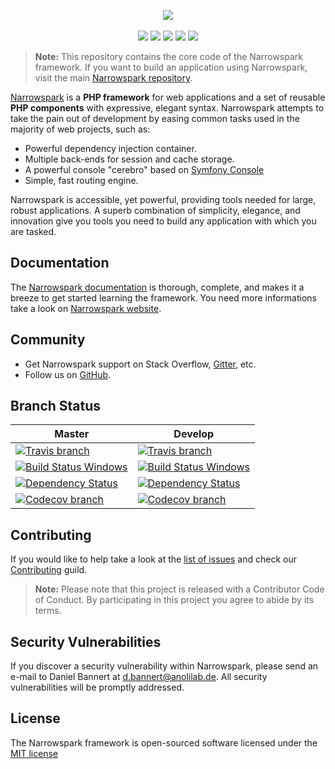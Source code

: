 <p align="center">
    <a href="https://narrowspark.com" target="_blank">
        <img src="http://narrowspark.com/narrowspark-with-name.svg">
    </a>
    <br>
    <br>
    <a href="https://github.com/narrowspark/framework/releases"><img src="https://img.shields.io/packagist/v/narrowspark/framework.svg?style=flat-square"></a>
    <a href="https://php.net/"><img src="https://img.shields.io/badge/php-%5E7.1.0-8892BF.svg?style=flat-square"></a>
    <a href="https://codecov.io/gh/narrowspark/framework"><img src="https://img.shields.io/codecov/c/github/narrowspark/framework/master.svg?style=flat-square"></a>
    <a href="https://gitter.im/narrowspark/framework"><img src="https://img.shields.io/gitter/room/nwjs/nw.js.svg?style=flat-square"></a>
    <a href="http://opensource.org/licenses/MIT"><img src="https://img.shields.io/badge/license-MIT-brightgreen.svg?style=flat-square"></a>
</p>

> **Note:** This repository contains the core code of the Narrowspark framework. If you want to build an application using Narrowspark, visit the main [Narrowspark repository][2].

[Narrowspark][1] is a **PHP framework** for web applications and a set of reusable
**PHP components** with expressive, elegant syntax. Narrowspark attempts to take the pain out of development by easing common tasks used in the majority of web projects, such as:

* Powerful dependency injection container.
* Multiple back-ends for session and cache storage.
* A powerful console "cerebro" based on [Symfony Console][5]
* Simple, fast routing engine.

Narrowspark is accessible, yet powerful, providing tools needed for large, robust applications. A superb combination of simplicity, elegance, and innovation give you tools you need to build any application with which you are tasked.


Documentation
-------------

The [Narrowspark documentation][6] is thorough, complete, and makes it a breeze to get started learning the framework.
You need more informations take a look on [Narrowspark website][1].

Community
------------

* Get Narrowspark support on Stack Overflow, [Gitter][3], etc.
* Follow us on [GitHub][4].

Branch Status
------------

|     Master    |    Develop    |
| ------------- | ------------- |
| [![Travis branch](https://img.shields.io/travis/narrowspark/framework/master.svg?style=flat-square)](https://travis-ci.org/narrowspark/framework) | [![Travis branch](https://img.shields.io/travis/narrowspark/framework/develop.svg?style=flat-square)](https://travis-ci.org/narrowspark/framework) |
 [![Build Status Windows](https://ci.appveyor.com/api/projects/status/3b6tj7k31f4d4l9q/branch/master)](https://ci.appveyor.com/project/prisis/framework/branch/master) | [![Build Status Windows](https://ci.appveyor.com/api/projects/status/3b6tj7k31f4d4l9q/branch/develop)](https://ci.appveyor.com/project/prisis/framework/branch/develop)
| [![Dependency Status](https://www.versioneye.com/user/projects/58c7f7087a795400457c51ee/badge.svg?style=flat-square)](https://www.versioneye.com/user/projects/58c7f7087a795400457c51ee) | [![Dependency Status](https://www.versioneye.com/user/projects/58c7f67e7a79540036c598ca/badge.svg?style=flat-square)](https://www.versioneye.com/user/projects/58c7f67e7a79540036c598ca)
| [![Codecov branch](https://img.shields.io/codecov/c/github/narrowspark/framework/master.svg?style=flat-square)](https://codecov.io/gh/narrowspark/framework/branch/master) | [![Codecov branch](https://img.shields.io/codecov/c/github/narrowspark/framework/develop.svg?style=flat-square)](https://codecov.io/gh/narrowspark/framework/branch/develop)

Contributing
------------

If you would like to help take a look at the [list of issues](http://github.com/narrowspark/framework/issues) and check our [Contributing](CONTRIBUTING.md) guild.

> **Note:** Please note that this project is released with a Contributor Code of Conduct. By participating in this project you agree to abide by its terms.

Security Vulnerabilities
---------------

If you discover a security vulnerability within Narrowspark, please send an e-mail to Daniel Bannert at d.bannert@anolilab.de. All security vulnerabilities will be promptly addressed.

License
---------------

The Narrowspark framework is open-sourced software licensed under the [MIT license](http://opensource.org/licenses/MIT)

[1]: https://narrowspark.com
[2]: https://github.com/narrowspark/narrowspark
[3]: https://gitter.im/narrowspark/framework?utm_source=badge&utm_medium=badge&utm_campaign=pr-badge
[4]: https://github.com/narrowspark
[5]: https://symfony.com/doc/current/components/console.html
[6]: https://narrowspark.com/docs
